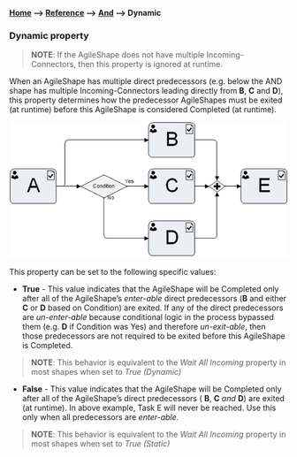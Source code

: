 **[Home](/) --> [Reference](/ref) --> [And](../And.md) --> Dynamic**

### Dynamic property 

> **NOTE**: If the AgileShape does not have multiple Incoming-Connectors, then
> this property is ignored at runtime.

When an AgileShape has multiple direct predecessors (e.g. below the AND shape
has multiple Incoming-Connectors leading directly from **B**, **C** and **D**),
this property determines how the predecessor AgileShapes must be exited (at
runtime) before this AgileShape is considered Completed (at runtime).

![Dynamic](../media/Dynamic.png)

This property can be set to the following specific values:

-   **True** - This value indicates that the AgileShape will be Completed only
    after all of the AgileShape’s *enter-able* direct predecessors (**B** and
    either **C** or **D** based on Condition) are exited. If any of the direct
    predecessors are *un-enter-able* because conditional logic in the process
    bypassed them (e.g. **D** if Condition was Yes) and therefore
    *un-exit-able*, then those predecessors are not required to be exited before
    this AgileShape is Completed.
	
>   **NOTE**: This behavior is equivalent to the *Wait All Incoming* property in
>   most shapes when set to *True (Dynamic)*

-   **False** - This value indicates that the AgileShape will be Completed only
    after all of the AgileShape’s direct predecessors ( **B**, **C** *and* **D**)
    are exited (at runtime). In above example, Task E will never be reached. Use
    this only when all predecessors are *enter-able*.
	
>   **NOTE**: This behavior is equivalent to the *Wait All Incoming* property in
>   most shapes when set to *True (Static)*
